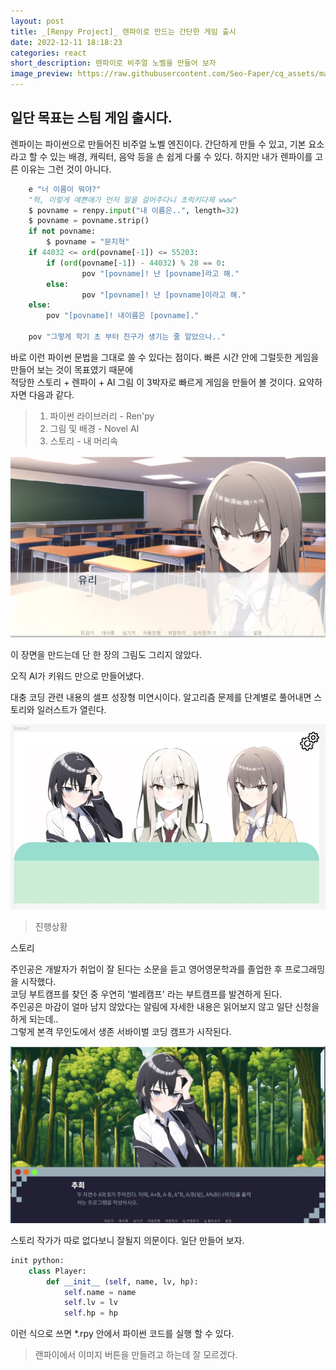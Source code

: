 ```yaml
---
layout: post
title: _[Renpy Project]_ 렌파이로 만드는 간단한 게임 출시
date: 2022-12-11 18:18:23
categories: react
short_description: 렌파이로 비주얼 노벨을 만들어 보자
image_preview: https://raw.githubusercontent.com/Seo-Faper/cq_assets/master/heroes/cos_pr_17_17.png
---
```


## 일단 목표는 스팀 게임 출시다.

렌파이는 파이썬으로 만들어진 비주얼 노벨 엔진이다.
간단하게 만들 수 있고, 기본 요소라고 할 수 있는 배경, 캐릭터, 음악 등을 손 쉽게 다룰 수 있다.
하지만 내가 렌파이를 고른 이유는 그런 것이 아니다.

```py
    e "너 이름이 뭐야?"
    "헉, 이렇게 예쁜애가 먼저 말을 걸어주다니 초럭키다제 www"
    $ povname = renpy.input("내 이름은..", length=32)
    $ povname = povname.strip()
    if not povname:
        $ povname = "문지혁"
    if 44032 <= ord(povname[-1]) <= 55203:
        if (ord(povname[-1]) - 44032) % 28 == 0:
                pov "[povname]! 난 [povname]라고 해."
        else:
                pov "[povname]! 난 [povname]이라고 해."
    else:
        pov "[povname]! 내이름은 [povname]."

    pov "그렇게 학기 초 부터 친구가 생기는 줄 알았으나.."
```

바로 이런 파이썬 문법을 그대로 쓸 수 있다는 점이다.
빠른 시간 안에 그럴듯한 게임을 만들어 보는 것이 목표였기 때문에  
적당한 스토리 + 렌파이 + AI 그림 이 3박자로 빠르게 게임을 만들어 볼 것이다.
요약하자면 다음과 같다.

> 1. 파이썬 라이브러리 - Ren'py
> 2. 그림 및 배경 - Novel AI
> 3. 스토리 - 내 머리속

![](https://raw.githubusercontent.com/Seo-Faper/seo-faper.github.io/main/img/renpy/example1.JPG)

이 장면을 만드는데 단 한 장의 그림도 그리지 않았다.

오직 AI가 키워드 만으로 만들어냈다.

대충 코딩 관련 내용의 셀프 성장형 미연시이다.
알고리즘 문제를 단계별로 풀어내면 스토리와 일러스트가 열린다.

![](https://raw.githubusercontent.com/Seo-Faper/seo-faper.github.io/main/img/renpy/example2.JPG)

> 진행상황

스토리

주인공은 개발자가 취업이 잘 된다는 소문을 듣고 영어영문학과를 졸업한 후 프로그래밍을 시작했다.<br>
코딩 부트캠프를 찾던 중 우연히 '벌레캠프' 라는 부트캠프를 발견하게 된다.<br>
주인공은 마감이 얼마 남지 않았다는 알림에 자세한 내용은 읽어보지 않고 일단 신청을 하게 되는데..<br>
그렇게 본격 무인도에서 생존 서바이벌 코딩 캠프가 시작된다. <br>

![](https://raw.githubusercontent.com/Seo-Faper/seo-faper.github.io/main/img/renpy/example3.JPG)

스토리 작가가 따로 없다보니 잘될지 의문이다. 일단 만들어 보자.

```py
init python:
    class Player:
        def __init__ (self, name, lv, hp):
            self.name = name
            self.lv = lv
            self.hp = hp


```

이런 식으로 쓰면 \*.rpy 안에서 파이썬 코드를 실행 할 수 있다.

> 랜파이에서 이미지 버튼을 만들려고 하는데 잘 모르겠다.
